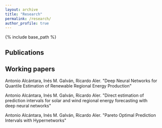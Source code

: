 ```yaml
---
layout: archive
title: "Research"
permalink: /research/
author_profile: true
---
```


{% include base_path %}

## Publications

## Working papers

Antonio Alcántara, Inés M. Galván, Ricardo Aler. "Deep Neural Networks for Quantile Estimation of Renewable Regional Energy Production"

Antonio Alcántara, Inés M. Galván, Ricardo Aler. "Direct estimation of prediction intervals for solar and wind regional energy forecasting with deep neural networks"

Antonio Alcántara, Inés M. Galván, Ricardo Aler. "Pareto Optimal Prediction Intervals with Hypernetworks"
